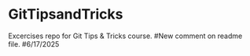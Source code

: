# GitTipsandTricks
Excercises repo for Git Tips &amp; Tricks course.
#New comment on readme file.
#6/17/2025
